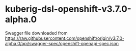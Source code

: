 # kuberig-dsl-openshift-v3.7.0-alpha.0

Swagger file downloaded from https://raw.githubusercontent.com/openshift/origin/v3.7.0-alpha.0/api/swagger-spec/openshift-openapi-spec.json
